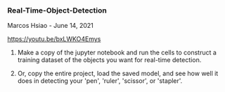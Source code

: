 ### Real-Time-Object-Detection

Marcos Hsiao - June 14, 2021

https://youtu.be/bxLWKO4Emys

1. Make a copy of the jupyter notebook and run the cells to construct a training dataset of the objects you want for real-time detection.

2. Or, copy the entire project, load the saved model, and see how well it does in detecting your 'pen', 'ruler', 'scissor', or 'stapler'.
